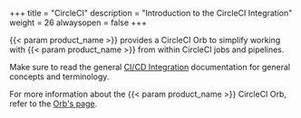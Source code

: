 +++
title = "CircleCI"
description = "Introduction to the CircleCI Integration"
weight = 26
alwaysopen = false
+++

{{< param product_name >}} provides a CircleCI Orb to simplify working with {{< param product_name >}} from within CircleCI jobs
and pipelines.

Make sure to read the general [CI/CD Integration](..) documentation for general concepts and terminology.

For more information about the {{< param product_name >}} CircleCI Orb, refer to the [Orb's page](https://circleci.com/developer/orbs/orb/cloudify/cfy).

